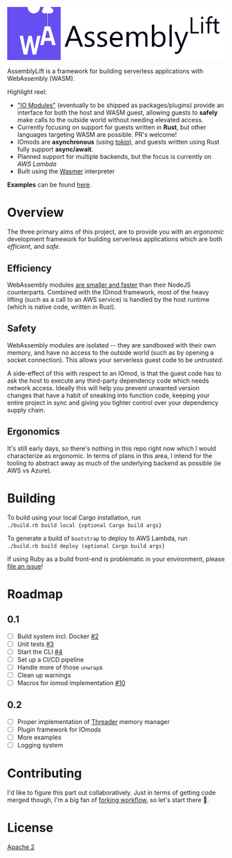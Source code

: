 <p align="center">
  <img width="600" src="./docs/AssemblyLift_logo_with_text.png">
</p>

AssemblyLift is a framework for building serverless applications with WebAssembly (WASM).

Highlight reel:

- ["IO Modules"](backends/aws-lambda/iomod) (eventually to be shipped as packages/plugins) provide an interface for both the host and WASM guest,
  allowing guests to **safely** make calls to the outside world without needing elevated access.
- Currently focusing on support for guests written in **Rust**, but other languages targeting WASM are possible. PR's welcome!
- IOmods are **asynchronous** (using [tokio](https://github.com/tokio-rs/tokio)), and guests written using Rust fully support **async/await**.
- Planned support for multiple backends, but the focus is currently on _AWS Lambda_
- Built using the [Wasmer](https://wasmer.io) interpreter

**Examples** can be found [here](/examples).

# Overview

The three primary aims of this project, are to provide you with an _ergonomic_ development framework for building serverless applications
which are both _efficient_, and _safe_.

## Efficiency

WebAssembly modules [are smaller and faster](https://medium.com/@OPTASY.com/webassembly-vs-javascript-is-wasm-faster-than-js-when-does-javascript-perform-better-db86d2ecf2cc)
than their NodeJS counterparts. Combined with the IOmod framework, most of the heavy lifting (such as a call to an AWS
service) is handled by the host runtime (which is native code, written in Rust).

## Safety

WebAssembly modules are isolated -- they are sandboxed with their own memory, and have no access to the outside world
(such as by opening a socket connection). This allows your serverless guest code to be _untrusted_.

A side-effect of this with respect to an IOmod, is that the guest code has to ask the host to execute
any third-party dependency code which needs network access. Ideally this will help you prevent unwanted version changes that
have a habit of sneaking into function code, keeping your entire project in sync and giving you tighter control over
your dependency supply chain.

## Ergonomics

It's still early days, so there's nothing in this repo right now which I would characterize as ergonomic. In terms of
plans in this area, I intend for the tooling to abstract away as much of the underlying backend as possible (ie AWS vs Azure).

# Building

To build using your local Cargo installation, run  
`./build.rb build local {optional Cargo build args}`

To generate a build of `bootstrap` to deploy to AWS Lambda, run  
`./build.rb build deploy (optional Cargo build args}`

If using Ruby as a build front-end is problematic in your environment, please [file an issue](https://github.com/akkoro/assemblylift/issues/new?labels=bug)!

# Roadmap

## 0.1

- [ ] Build system incl. Docker [#2](https://github.com/akkoro/assemblylift/issues/2)
- [ ] Unit tests [#3](https://github.com/akkoro/assemblylift/issues/3)
- [ ] Start the CLI [#4](https://github.com/akkoro/assemblylift/issues/4)
- [ ] Set up a CI/CD pipeline
- [ ] Handle more of those `unwrap`s
- [ ] Clean up warnings
- [ ] Macros for iomod implementation [#10](https://github.com/akkoro/assemblylift/pull/10)

## 0.2

- [ ] Proper implementation of [Threader](/core/event/src/threader.rs) memory manager
- [ ] Plugin framework for IOmods
- [ ] More examples
- [ ] Logging system

# Contributing

I'd like to figure this part out collaboratively. Just in terms of getting code merged though,
I'm a big fan of [forking workflow](https://www.atlassian.com/git/tutorials/comparing-workflows/forking-workflow),
so let's start there 🙂.

# License

[Apache 2](/LICENSE)
